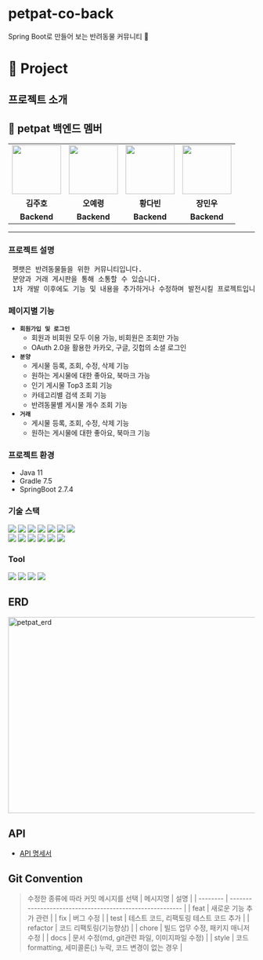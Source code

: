 # petpat-co-back
Spring Boot로 만들어 보는 반려동물 커뮤니티 🐾

# 🐾 Project

## 프로젝트 소개

## 🐣 petpat 백엔드 멤버

<table>
  <tr>
    <td align="center"><a href="https://github.com/kim-ju-ho"><img src="https://avatars.githubusercontent.com/u/45279435?v=4" width="100px" /></a></td>
    <td align="center"><a href="https://github.com/ohyeryung"><img src="https://avatars.githubusercontent.com/u/100130070?v=4" width="100px" /></a></td>
    <td align="center"><a href="https://github.com/ohyeryung"><img src="https://avatars.githubusercontent.com/u/73023890?v=4" width="100px" /></a></td>
    <td align="center"><a href="https://github.com/Littlecold4"><img src="https://avatars.githubusercontent.com/u/72268423?v=4" width="100px" /></a></td>
  </tr>
  <tr>
    <td align="center"><b>김주호</b></td>
    <td align="center"><b>오예령</b></td>
    <td align="center"><b>황다빈</b></td>
    <td align="center"><b>장민우</b></td>
  </tr>
  <tr>
    <td align="center"><b>Backend </b></td>
    <td align="center"><b>Backend </b></td>
    <td align="center"><b>Backend </b></td>
    <td align="center"><b>Backend </b></td>
  </tr>
</table>
<hr>

### 프로젝트 설명

<pre> 펫팻은 반려동물들을 위한 커뮤니티입니다.
 분양과 거래 게시판을 통해 소통할 수 있습니다.
 1차 개발 이후에도 기능 및 내용을 추가하거나 수정하며 발전시킬 프로젝트입니다. </pre>

### 페이지별 기능

- **`회원가입 및 로그인`**
  - 회원과 비회원 모두 이용 가능, 비회원은 조회만 가능
  - OAuth 2.0을 활용한 카카오, 구글, 깃헙의 소셜 로그인 
- **`분양`**
  - 게시물 등록, 조회, 수정, 삭제 기능
  - 원하는 게시물에 대한 좋아요, 북마크 가능
  - 인기 게시물 Top3 조회 기능
  - 카테고리별 검색 조회 기능
  - 반려동물별 게시물 개수 조회 기능
- **`거래`**
  - 게시물 등록, 조회, 수정, 삭제 기능
  - 원하는 게시물에 대한 좋아요, 북마크 기능

### 프로젝트 환경

- Java 11
- Gradle 7.5
- SpringBoot 2.7.4

### 기술 스택
<p>
<img src= "https://img.shields.io/badge/java-%23ED8B00.svg?style=for-the-badge&logo=java&logoColor=white" >
<img src="https://img.shields.io/badge/Spring-6DB33F?style=for-the-badge&logo=Spring&logoColor=white"> 
<img src="https://img.shields.io/badge/Springboot-6DB33F?style=for-the-badge&logo=Springboot&logoColor=white">
<img src="https://img.shields.io/badge/spring security-6DB33F?style=for-the-badge&logo=spring security&logoColor=white">
  <img src="https://img.shields.io/badge/Springjpa-4FC08D?style=for-the-badge&logo=jpa&logoColor=white"> 
<img  src="https://img.shields.io/badge/QueryDSL-4695EB?style=for-the-badge&logo=&logoColor=white">
<img src="https://img.shields.io/badge/MySQL-4479A1?style=for-the-badge&logo=MySQL&logoColor=white">
<br>
<img src="https://img.shields.io/badge/AWS Ec2-232F3E?style=for-the-badge&logo=amazonaws&logoColor=white"> 
<img  src="https://img.shields.io/badge/Docker-2496ED?style=for-the-badge&logo=Docker&logoColor=white">
<img src="https://img.shields.io/badge/Linux-FCC624?style=for-the-badge&logo=linux&logoColor=black">
<img src="https://img.shields.io/badge/gradle-02303A?style=for-the-badge&logo=gradle&logoColor=white">
<img src="https://img.shields.io/badge/Amazon S3-569A31?style=for-the-badge&logo=Amazon S3&logoColor=white">
<img  src="https://img.shields.io/badge/Amazon RDS-527FFF?style=for-the-badge&logo=Amazon RDS&logoColor=white">
<br>
</p>

### Tool
<img src= "https://img.shields.io/badge/IntelliJIDEA-000000.svg?style=for-the-badge&logo=intellij-idea&logoColor=white"/>
<img src="https://img.shields.io/badge/Slack-4A154B?style=for-the-badge&logo=Slack&logoColor=white"/> 
<img src="https://img.shields.io/badge/Git-F05032?style=for-the-badge&logo=Git&logoColor=white"/>
<img src="https://img.shields.io/badge/Github-181717?style=for-the-badge&logo=github&logoColor=white">


## ERD
<img alt="petpat_erd" src="https://img1.daumcdn.net/thumb/R1280x0/?scode=mtistory2&fname=https%3A%2F%2Fblog.kakaocdn.net%2Fdn%2Fnz6jX%2FbtsgKoYdS7Y%2FXeDhpHIKsABClUYMJR91r0%2Fimg.png" width="650" height="400">


## API 
- [API 명세서](https://docs.google.com/spreadsheets/d/1GQ8mQJfZzy7_0CFoN61FxM25Lsl5OUadt8TldtZNUP4/edit#gid=193839811)


## Git Convention

> 수정한 종류에 따라 커밋 메시지를 선택
> | 메시지명 | 설명 |
> | -------- | -------------------------------------------------------- |
> | feat | 새로운 기능 추가 관련 |
> | fix | 버그 수정 |
> | test | 테스트 코드, 리팩토링 테스트 코드 추가 |
> | refactor | 코드 리팩토링(기능향상) |
> | chore | 빌드 업무 수정, 패키지 매니저 수정 |
> | docs | 문서 수정(md, git관련 파일, 이미지파일 수정) |
> | style | 코드 formatting, 세미콜론(;) 누락, 코드 변경이 없는 경우 |
